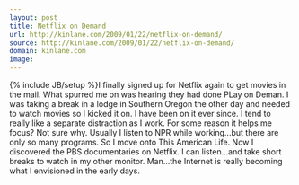 ```yaml
---
layout: post
title: Netflix on Demand
url: http://kinlane.com/2009/01/22/netflix-on-demand/
source: http://kinlane.com/2009/01/22/netflix-on-demand/
domain: kinlane.com
image: 
---
```

{% include JB/setup %}I finally signed up for Netflix again to get movies in the mail. What spurred me on was hearing they had done PLay on Deman. I was taking a break in a lodge in Southern Oregon the other day and needed to watch movies so I kicked it on. I have been on it ever since. I tend to really like a separate distraction as I work. For some reason it helps me focus? Not sure why. Usually I listen to NPR while working...but there are only so many programs. So I move onto This American Life. Now I discovered the PBS documentaries on Netflix. I can listen...and take short breaks to watch in my other monitor. Man...the Internet is really becoming what I envisioned in the early days.